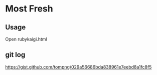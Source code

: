 # Most Fresh

## Usage

Open rubykaigi.html

## git log

https://gist.github.com/tompng/029a56686bda838961e7eebd8a1fc8f5
